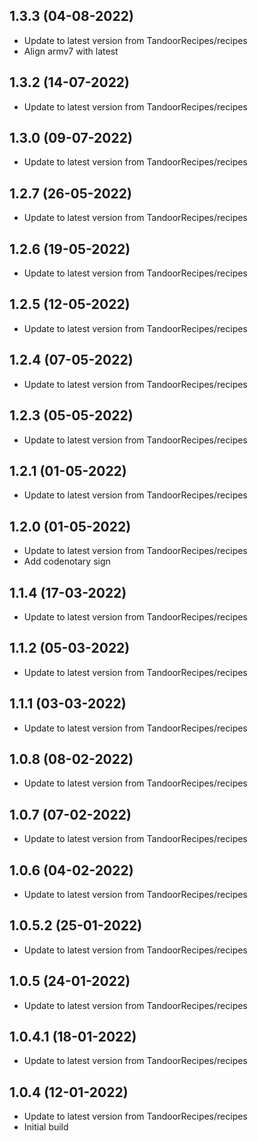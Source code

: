
## 1.3.3 (04-08-2022)
- Update to latest version from TandoorRecipes/recipes
- Align armv7 with latest

## 1.3.2 (14-07-2022)
- Update to latest version from TandoorRecipes/recipes

## 1.3.0 (09-07-2022)
- Update to latest version from TandoorRecipes/recipes

## 1.2.7 (26-05-2022)
- Update to latest version from TandoorRecipes/recipes

## 1.2.6 (19-05-2022)
- Update to latest version from TandoorRecipes/recipes

## 1.2.5 (12-05-2022)
- Update to latest version from TandoorRecipes/recipes

## 1.2.4 (07-05-2022)
- Update to latest version from TandoorRecipes/recipes

## 1.2.3 (05-05-2022)
- Update to latest version from TandoorRecipes/recipes

## 1.2.1 (01-05-2022)
- Update to latest version from TandoorRecipes/recipes

## 1.2.0 (01-05-2022)
- Update to latest version from TandoorRecipes/recipes
- Add codenotary sign

## 1.1.4 (17-03-2022)

- Update to latest version from TandoorRecipes/recipes

## 1.1.2 (05-03-2022)

- Update to latest version from TandoorRecipes/recipes

## 1.1.1 (03-03-2022)

- Update to latest version from TandoorRecipes/recipes

## 1.0.8 (08-02-2022)

- Update to latest version from TandoorRecipes/recipes

## 1.0.7 (07-02-2022)

- Update to latest version from TandoorRecipes/recipes

## 1.0.6 (04-02-2022)

- Update to latest version from TandoorRecipes/recipes

## 1.0.5.2 (25-01-2022)

- Update to latest version from TandoorRecipes/recipes

## 1.0.5 (24-01-2022)

- Update to latest version from TandoorRecipes/recipes

## 1.0.4.1 (18-01-2022)

- Update to latest version from TandoorRecipes/recipes

## 1.0.4 (12-01-2022)

- Update to latest version from TandoorRecipes/recipes
- Initial build
